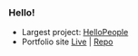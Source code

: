 ### Hello!

- Largest project: [HelloPeople](https://github.com/hellopeople-io)
- Portfolio site [Live](https://reececarolan.com) | [Repo](https://github.com/Xhale1/portfolio-site/)
